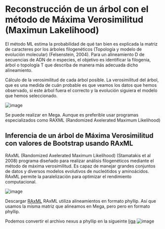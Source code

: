 # Reconstrucción de un árbol con el método de Máxima Verosimilitud (Maximun Lakelihood)

El método ML estima la probabilidad de qué tan bien es explicada la matriz de caracteres por los árboles filogenéticos
(Topología y modelo de evolución molecular) (Felsenstein,  2004). Para un alineamiento D de secuencias de ADN de *n* especies,
el objetivo es identificar la filogenia, árbol o topología T que describa de manera más adecuada dicho alineamiento. 


Cálculo de la verosimilitud de cada árbol posible. La verosimilitud del árbol, que es una medida de cuán probable es que veamos
los datos que hemos observado, si este árbol fuera el correcto y la evolución siguiera el modelo que hemos seleccionado. 

![image](https://github.com/ObreroFuturista/phylo_m/assets/32031932/203619cb-cdd8-41cc-8378-f568e8709c72)

Se puede realizar en Mega. Aunque es preferible usar programas especializados como RAXML (Randomized Axelerated Maximum Likelihood)

## Inferencia de un árbol de Máxima Verosimilitud con valores de Bootstrap usando RAxML

RAxML (Randomized Axelerated Maximum Likelihood) (Stamatakis et al 2008) programa diseñado para realizar análisis filogenéticos 
mediante el método de máxima verosimilitud. Es capaz de manejar grandes conjuntos de datos y diversos modelos evolutivos de 
nucleótidos y aminoácidos. RAxML permite la paralelización para optimizar el rendimiento computacional.

![image](https://github.com/ObreroFuturista/phylo_m/assets/32031932/ef8bb55f-b204-44b4-8d59-4c7b23ae60da)

Descargar [RAxML](https://github.com/stamatak/standard-RAxML)
RAxML utiliza alineamientos en formato phyllip. Así que usamos la misma matriz que alineamos en Mega, pero pero en formato phyllip. 

Podemos convertir el archivo nexus a phyllip en la sigueinte [liga](https://sequenceconversion.bugaco.com/converter/biology/sequences/) 
![image](https://github.com/ObreroFuturista/phylo_m/assets/32031932/d08ae5e3-25aa-4fe9-b8e7-2172947ba120)
